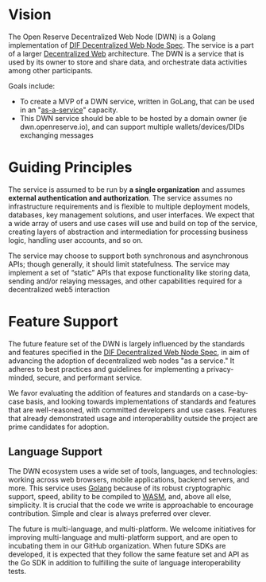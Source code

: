 # Vision

The Open Reserve Decentralized Web Node (DWN) is a Golang implementation of [DIF Decentralized Web Node Spec](https://identity.foundation/decentralized-web-node/spec/). The service is a part of a
larger [Decentralized Web](https://identity.foundation/) architecture. The DWN is a service that is used by its owner
to store and share data, and orchestrate data activities among other participants.

Goals include:

* To create a MVP of a DWN service, written in GoLang, that can be used in an "[as-a-service](https://forums.tbd.website/t/dwn-sdks-and-as-a-service/128)" capacity.  
* This DWN service should be able to be hosted by a domain owner (ie dwn.openreserve.io), and can support multiple wallets/devices/DIDs exchanging messages


# Guiding Principles

The service is assumed to be run by **a single organization** and assumes **external authentication and authorization**.
The service assumes no infrastructure requirements and is flexible to multiple deployment models, databases, key
management solutions, and user interfaces. We expect that a wide array of users and use cases will use and build on top
of the service, creating layers of abstraction and intermediation for processing business logic, handling user accounts,
and so on.

The service may choose to support both synchronous and asynchronous APIs; though generally, it should limit
statefulness. The service may implement a set of “static” APIs that expose functionality like storing data, 
sending and/or relaying messages, and other capabilities required for a decentralized web5 interaction

# Feature Support

The future feature set of the DWN is largely influenced by the standards and features specified in the [DIF Decentralized Web Node Spec](https://identity.foundation/decentralized-web-node/spec/),
in aim of advancing the adoption of decentralized web nodes "as a service." It adheres to best practices and guidelines for
implementing a privacy-minded, secure, and performant service.

We favor evaluating the addition of features and standards on a case-by-case basis, and looking towards implementations
of standards and features that are well-reasoned, with committed developers and use cases. Features that already
demonstrated usage and interoperability outside the project are prime candidates for adoption.

## Language Support

The DWN ecosystem uses a wide set of tools, languages, and technologies: working across web browsers, mobile
applications, backend servers, and more. This service
uses [Golang](https://go.dev/) because of its robust
cryptographic support, speed, ability to be compiled to [WASM](https://webassembly.org/), and, above all else,
simplicity. It is crucial that the code we write is approachable to encourage contribution. Simple and clear is always
preferred over clever.

The future is multi-language, and multi-platform. We welcome initiatives for improving multi-language and multi-platform
support, and are open to incubating them in our GitHub organization. When future SDKs are developed, it is expected that
they follow the same feature set and API as the Go SDK in addition to fulfilling the suite of language interoperability
tests.